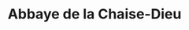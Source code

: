 ---
guid: "d53026307638"
title: "Abbaye de la Chaise-Dieu"
latlng: "45.321178, 3.696126"
youtubeId: "6-jQgjHPR_4" 
---